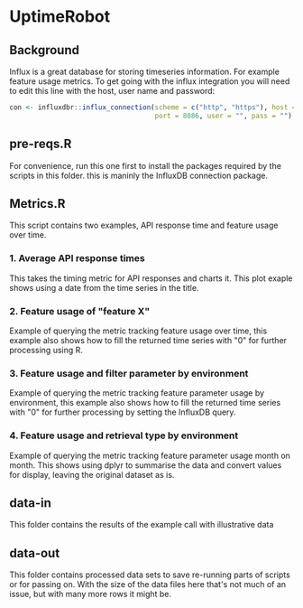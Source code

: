 # UptimeRobot

## Background
Influx is a great database for storing timeseries information. For example feature usage metrics. To get going with the influx integration you will need to edit this line with the host, user name and password:

```R
con <- influxdbr::influx_connection(scheme = c("http", "https"), host = "",
                                    port = 8086, user = "", pass = "")
```

## pre-reqs.R
For convenience, run this one first to install the packages required by the scripts in this folder. this is maninly the InfluxDB connection package.

## Metrics.R
This script contains two examples, API response time and feature usage over time. 

### 1. Average API response times
This takes the timing metric for API responses and charts it. This plot exaple shows using a date from the time series in the title.

### 2. Feature usage of "feature X"
Example of querying the metric tracking feature usage over time, this example also shows how to fill the returned time series with "0" for further processing using R.

### 3. Feature usage and filter parameter by environment
Example of querying the metric tracking feature parameter usage by environment, this example also shows how to fill the returned time series with "0" for further processing by setting the InfluxDB query.

### 4. Feature usage and retrieval type by environment
Example of querying the metric tracking feature parameter usage month on month. This shows using dplyr to summarise the data and convert values for display, leaving the original dataset as is.

## data-in
This folder contains the results of the example call with illustrative data

## data-out
This folder contains processed data sets to save re-running parts of scripts or for passing on. With the size of the data files here that's not much of an issue, but with many more rows it might be.

